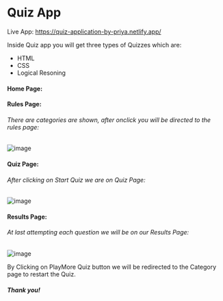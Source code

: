 # Quiz App

Live App: https://quiz-application-by-priya.netlify.app/

Inside Quiz app you will get three types of Quizzes which are:
- HTML
- CSS 
- Logical Resoning

#### Home Page:

#### Rules Page:
###### There are categories are shown, after onclick you will be directed to the rules page:
![image](https://user-images.githubusercontent.com/54578811/172359673-b16555bc-9c75-4f6b-88a2-0c1c062ae023.png)


#### Quiz Page:
###### After clicking on Start Quiz we are on Quiz Page:
![image](https://user-images.githubusercontent.com/54578811/172359850-a4ce9491-1cf3-454a-8138-4706ed4ae167.png)

#### Results Page:
###### At last attempting each question we will be on our Results Page:
![image](https://user-images.githubusercontent.com/54578811/172360137-26b03527-0657-41c2-aee0-86fa7a1ba412.png)

By Clicking on PlayMore Quiz button we will be redirected to the Category page to restart the Quiz.

##### Thank you!
